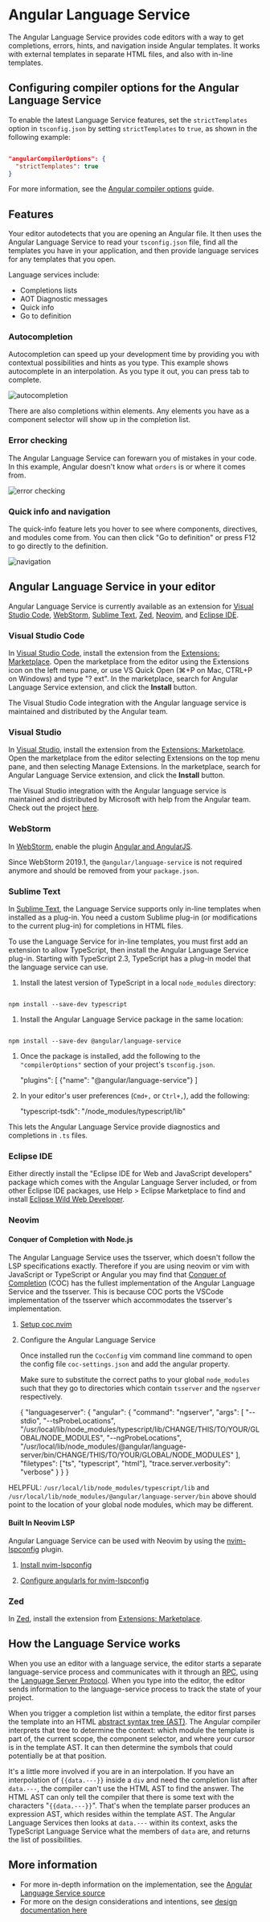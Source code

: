 # Angular Language Service

The Angular Language Service provides code editors with a way to get completions, errors, hints, and navigation inside Angular templates.
It works with external templates in separate HTML files, and also with in-line templates.

## Configuring compiler options for the Angular Language Service

To enable the latest Language Service features, set the `strictTemplates` option in `tsconfig.json` by setting `strictTemplates` to `true`, as shown in the following example:

```json

"angularCompilerOptions": {
  "strictTemplates": true
}

```

For more information, see the [Angular compiler options](reference/configs/angular-compiler-options) guide.

## Features

Your editor autodetects that you are opening an Angular file.
It then uses the Angular Language Service to read your `tsconfig.json` file, find all the templates you have in your application, and then provide language services for any templates that you open.

Language services include:

- Completions lists
- AOT Diagnostic messages
- Quick info
- Go to definition

### Autocompletion

Autocompletion can speed up your development time by providing you with contextual possibilities and hints as you type.
This example shows autocomplete in an interpolation.
As you type it out, you can press tab to complete.

<img alt="autocompletion" src="assets/images/guide/language-service/language-completion.gif">

There are also completions within elements.
Any elements you have as a component selector will show up in the completion list.

### Error checking

The Angular Language Service can forewarn you of mistakes in your code.
In this example, Angular doesn't know what `orders` is or where it comes from.

<img alt="error checking" src="assets/images/guide/language-service/language-error.gif">

### Quick info and navigation

The quick-info feature lets you hover to see where components, directives, and modules come from.
You can then click "Go to definition" or press F12 to go directly to the definition.

<img alt="navigation" src="assets/images/guide/language-service/language-navigation.gif">

## Angular Language Service in your editor

Angular Language Service is currently available as an extension for [Visual Studio Code](https://code.visualstudio.com), [WebStorm](https://www.jetbrains.com/webstorm), [Sublime Text](https://www.sublimetext.com), [Zed](https://zed.dev), [Neovim](https://neovim.io), and [Eclipse IDE](https://www.eclipse.org/eclipseide).

### Visual Studio Code

In [Visual Studio Code](https://code.visualstudio.com), install the extension from the [Extensions: Marketplace](https://marketplace.visualstudio.com/items?itemName=Angular.ng-template).
Open the marketplace from the editor using the Extensions icon on the left menu pane, or use VS Quick Open \(⌘+P on Mac, CTRL+P on Windows\) and type "? ext".
In the marketplace, search for Angular Language Service extension, and click the **Install** button.

The Visual Studio Code integration with the Angular language service is maintained and distributed by the Angular team.

### Visual Studio

In [Visual Studio](https://visualstudio.microsoft.com), install the extension from the [Extensions: Marketplace](https://marketplace.visualstudio.com/items?itemName=TypeScriptTeam.AngularLanguageService).
Open the marketplace from the editor selecting Extensions on the top menu pane, and then selecting Manage Extensions.
In the marketplace, search for Angular Language Service extension, and click the **Install** button.

The Visual Studio integration with the Angular language service is maintained and distributed by Microsoft with help from the Angular team.
Check out the project [here](https://github.com/microsoft/vs-ng-language-service).

### WebStorm

In [WebStorm](https://www.jetbrains.com/webstorm), enable the plugin [Angular and AngularJS](https://plugins.jetbrains.com/plugin/6971-angular-and-angularjs).

Since WebStorm 2019.1, the `@angular/language-service` is not required anymore and should be removed from your `package.json`.

### Sublime Text

In [Sublime Text](https://www.sublimetext.com), the Language Service supports only in-line templates when installed as a plug-in.
You need a custom Sublime plug-in \(or modifications to the current plug-in\) for completions in HTML files.

To use the Language Service for in-line templates, you must first add an extension to allow TypeScript, then install the Angular Language Service plug-in.
Starting with TypeScript 2.3, TypeScript has a plug-in model that the language service can use.

1. Install the latest version of TypeScript in a local `node_modules` directory:

```shell

npm install --save-dev typescript

```

1. Install the Angular Language Service package in the same location:

```shell

npm install --save-dev @angular/language-service

```

1. Once the package is installed, add the following to the `"compilerOptions"` section of your project's `tsconfig.json`.

   <docs-code header="tsconfig.json" language="json">

   "plugins": [
   {"name": "@angular/language-service"}
   ]

   </docs-code>

1. In your editor's user preferences \(`Cmd+,` or `Ctrl+,`\), add the following:

   <docs-code header="Sublime Text user preferences" language="json">

   "typescript-tsdk": "<path to your folder>/node_modules/typescript/lib"

   </docs-code>

This lets the Angular Language Service provide diagnostics and completions in `.ts` files.

### Eclipse IDE

Either directly install the "Eclipse IDE for Web and JavaScript developers" package which comes with the Angular Language Server included, or from other Eclipse IDE packages, use Help > Eclipse Marketplace to find and install [Eclipse Wild Web Developer](https://marketplace.eclipse.org/content/wild-web-developer-html-css-javascript-typescript-nodejs-angular-json-yaml-kubernetes-xml).

### Neovim

#### Conquer of Completion with Node.js

The Angular Language Service uses the tsserver, which doesn't follow the LSP specifications exactly. Therefore if you are using neovim or vim with JavaScript or TypeScript or Angular you may find that [Conquer of Completion](https://github.com/neoclide/coc.nvim) (COC) has the fullest implementation of the Angular Language Service and the tsserver. This is because COC ports the VSCode implementation of the tsserver which accommodates the tsserver's implementation.

1. [Setup coc.nvim](https://github.com/neoclide/coc.nvim)

2. Configure the Angular Language Service

   Once installed run the `CocConfig` vim command line command to open the config file `coc-settings.json` and add the angular property.

   Make sure to substitute the correct paths to your global `node_modules` such that they go to directories which contain `tsserver` and the `ngserver` respectively.

   <docs-code header="CocConfig example file coc-settings.json" language="json">
   {
     "languageserver": {
       "angular": {
         "command": "ngserver",
         "args": [
           "--stdio",
           "--tsProbeLocations",
           "/usr/local/lib/node_modules/typescript/lib/CHANGE/THIS/TO/YOUR/GLOBAL/NODE_MODULES", 
           "--ngProbeLocations",
           "/usr/local/lib/node_modules/@angular/language-server/bin/CHANGE/THIS/TO/YOUR/GLOBAL/NODE_MODULES"
         ],
         "filetypes": ["ts", "typescript", "html"],
         "trace.server.verbosity": "verbose"
       }
     }
   }
   </docs-code>

HELPFUL: `/usr/local/lib/node_modules/typescript/lib` and `/usr/local/lib/node_modules/@angular/language-server/bin` above should point to the location of your global node modules, which may be different.

#### Built In Neovim LSP

Angular Language Service can be used with Neovim by using the [nvim-lspconfig](https://github.com/neovim/nvim-lspconfig) plugin.

1. [Install nvim-lspconfig](https://github.com/neovim/nvim-lspconfig?tab=readme-ov-file#install)

2. [Configure angularls for nvim-lspconfig](https://github.com/neovim/nvim-lspconfig/blob/master/doc/configs.md#angularls)

### Zed

In [Zed](https://zed.dev), install the extension from [Extensions: Marketplace](https://zed.dev/extensions/angular).

## How the Language Service works

When you use an editor with a language service, the editor starts a separate language-service process and communicates with it through an [RPC](https://en.wikipedia.org/wiki/Remote_procedure_call), using the [Language Server Protocol](https://microsoft.github.io/language-server-protocol).
When you type into the editor, the editor sends information to the language-service process to track the state of your project.

When you trigger a completion list within a template, the editor first parses the template into an HTML [abstract syntax tree (AST)](https://en.wikipedia.org/wiki/Abstract_syntax_tree).
The Angular compiler interprets that tree to determine the context: which module the template is part of, the current scope, the component selector, and where your cursor is in the template AST.
It can then determine the symbols that could potentially be at that position.

It's a little more involved if you are in an interpolation.
If you have an interpolation of `{{data.---}}` inside a `div` and need the completion list after `data.---`, the compiler can't use the HTML AST to find the answer.
The HTML AST can only tell the compiler that there is some text with the characters "`{{data.---}}`".
That's when the template parser produces an expression AST, which resides within the template AST.
The Angular Language Services then looks at `data.---` within its context, asks the TypeScript Language Service what the members of `data` are, and returns the list of possibilities.

## More information

- For more in-depth information on the implementation, see the [Angular Language Service source](https://github.com/angular/angular/blob/main/packages/language-service/src)
- For more on the design considerations and intentions, see [design documentation here](https://github.com/angular/vscode-ng-language-service/wiki/Design)
